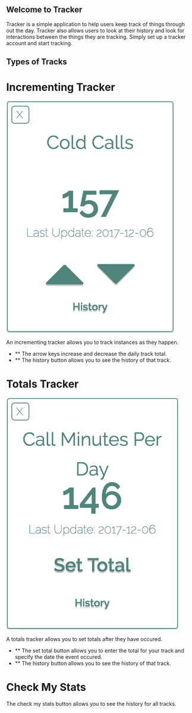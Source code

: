 

## Welcome to Tracker

Tracker is a simple application to help users keep track of things through out the day. Tracker also allows users to look at their history and look for interactions between the things they are tracking. Simply set up a tracker account and start tracking.

## Types of Tracks

# Incrementing Tracker
<img src="https://raw.githubusercontent.com/nickveil/personal-tracker/14ad6fc6cf847a15748a77b159b7cc60078a3c61/public/pics/incrementingTrack.png">

An incrementing tracker allows you to track instances as they happen.
- ** The arrow keys increase and decrease the daily track total.
- ** The history button allows you to see the history of that track.

# Totals Tracker
<img src="https://raw.githubusercontent.com/nickveil/personal-tracker/14ad6fc6cf847a15748a77b159b7cc60078a3c61/public/pics/totalsTrack.png">

A totals tracker allows you to set totals after they have occured.
- ** The set total button allows you to enter the total for your track and specify the date the event occured. 
- ** The history button allows you to see the history of that track.

# Check My Stats

The check my stats button allows you to see the history for all tracks.


